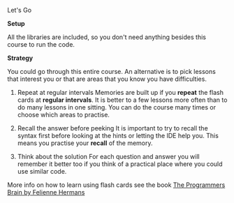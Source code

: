 
Let's Go

**Setup**

All the libraries are included, so you don't need anything besides this course to run the code.

**Strategy**

You could go through this entire course. An alternative is to pick lessons that interest you or that are areas that you know you have difficulties. 

1. Repeat at regular intervals
Memories are built up if you **repeat** the flash cards at **regular intervals**. It is better to a few lessons more often than to do many lessons in one sitting. You can do the course many times or choose which areas to practise.

2. Recall the answer before peeking
It is important to try to recall the syntax first before looking at the hints or letting the IDE help you. This means you practise your **recall** of the memory.

3. Think about the solution
For each question and answer you will remember it better too if you think of a practical place where you could use similar code.

More info on how to learn using flash cards see the book [The Programmers Brain by Felienne Hermans](https://www.manning.com/books/the-programmers-brain)
